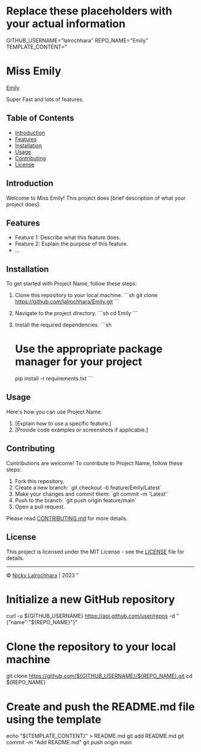 # Replace these placeholders with your actual information
GITHUB_USERNAME="lalrochhara"
REPO_NAME="Emily"
TEMPLATE_CONTENT="

# Miss Emily
[Emily](https://i.ibb.co/K5PX8qy/Emily.png)

Super Fast and lots of features.

## Table of Contents

- [Introduction](#introduction)
- [Features](#features)
- [Installation](#installation)
- [Usage](#usage)
- [Contributing](#contributing)
- [License](#license)

## Introduction

Welcome to Miss Emily! This project does [brief description of what your project does].

## Features

- Feature 1: Describe what this feature does.
- Feature 2: Explain the purpose of this feature.
- ...

## Installation

To get started with Project Name, follow these steps:

1. Clone this repository to your local machine.
   \```sh
   git clone https://github.com/lalrochhara/Emily.git
   \```

2. Navigate to the project directory.
   \```sh
   cd Emily
   \```

3. Install the required dependencies.
   \```sh
   # Use the appropriate package manager for your project
   pip install -r requirements.txt
   \```

## Usage

Here's how you can use Project Name:

1. [Explain how to use a specific feature.]
2. [Provide code examples or screenshots if applicable.]

## Contributing

Contributions are welcome! To contribute to Project Name, follow these steps:

1. Fork this repository.
2. Create a new branch: \`git checkout -b feature/Emily/Latest\`
3. Make your changes and commit them: \`git commit -m 'Latest'\`
4. Push to the branch: \`git push origin feature/main\`
5. Open a pull request.

Please read [CONTRIBUTING.md](CONTRIBUTING.md) for more details.

## License

This project is licensed under the MIT License - see the [LICENSE](LICENSE) file for details.

---

© [Nicky Lalrochhara](https://t.me/NickyLrca) | 2023
"

# Initialize a new GitHub repository
curl -u ${GITHUB_USERNAME} https://api.github.com/user/repos -d "{\"name\":\"${REPO_NAME}\"}"

# Clone the repository to your local machine
git clone https://github.com/${GITHUB_USERNAME}/${REPO_NAME}.git
cd ${REPO_NAME}

# Create and push the README.md file using the template
echo "${TEMPLATE_CONTENT}" > README.md
git add README.md
git commit -m "Add README.md"
git push origin main
